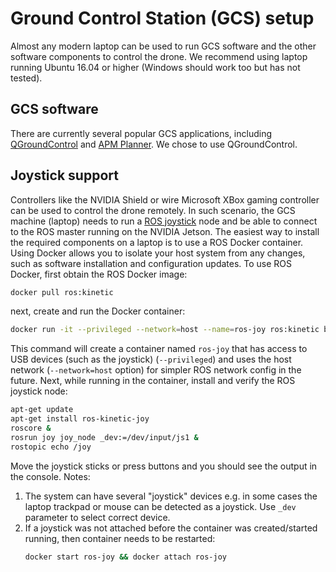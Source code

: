 # Ground Control Station (GCS) setup

Almost any modern laptop can be used to run GCS software and the other software components to control the drone.
We recommend using laptop running Ubuntu 16.04 or higher (Windows should work too but has not tested).

## GCS software
There are currently several popular GCS applications, including [QGroundControl](http://qgroundcontrol.com/) and [APM Planner](http://ardupilot.org/planner2/). We chose to use QGroundControl.

## Joystick support
Controllers like the NVIDIA Shield or wire Microsoft XBox gaming controller can be used to control the drone remotely. In such scenario, the GCS machine (laptop) needs to run a [ROS joystick](http://wiki.ros.org/joy) node and be able to connect to the ROS master running on the NVIDIA Jetson. The easiest way to install the required components on a laptop is to use a ROS Docker container. Using Docker allows you to isolate your host system from any changes, such as software installation and configuration updates.
To use ROS Docker, first obtain the ROS Docker image:
```sh
docker pull ros:kinetic
```
next, create and run the Docker container:
```sh
docker run -it --privileged --network=host --name=ros-joy ros:kinetic bash
```
This command will create a container named `ros-joy` that has access to USB devices (such as the joystick) (`--privileged`) and uses the host network (`--network=host` option) for simpler ROS network config in the future.
Next, while running in the container, install and verify the ROS joystick node:
```sh
apt-get update
apt-get install ros-kinetic-joy
roscore &
rosrun joy joy_node _dev:=/dev/input/js1 &
rostopic echo /joy
```
Move the joystick sticks or press buttons and you should see the output in the console.
Notes:
1. The system can have several "joystick" devices e.g. in some cases the laptop trackpad or mouse can be detected as a joystick. Use `_dev` parameter to select correct device.
2. If a joystick was not attached before the container was created/started running, then container needs to be restarted:
    ```sh
    docker start ros-joy && docker attach ros-joy
    ```

